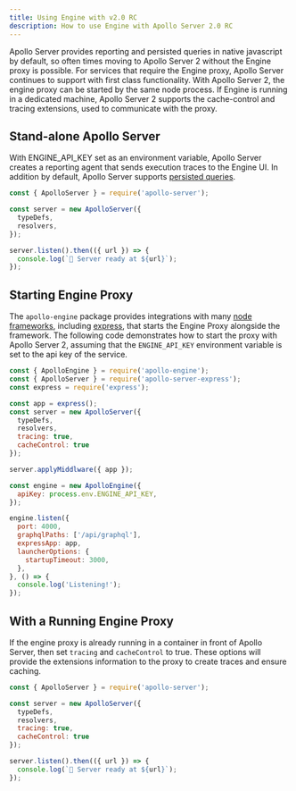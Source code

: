 ```yaml
---
title: Using Engine with v2.0 RC
description: How to use Engine with Apollo Server 2.0 RC
---
```


Apollo Server provides reporting and persisted queries in native javascript by default, so often times moving to Apollo Server 2 without the Engine proxy is possible. For services that require the Engine proxy, Apollo Server continues to support with first class functionality. With Apollo Server 2, the engine proxy can be started by the same node process. If Engine is running in a dedicated machine, Apollo Server 2 supports the cache-control and tracing extensions, used to communicate with the proxy.

## Stand-alone Apollo Server

With ENGINE_API_KEY set as an environment variable, Apollo Server creates a reporting agent that sends execution traces to the Engine UI. In addition by default, Apollo Server supports [persisted queries](./features/apq.html).

<!-- FIXME add something about CDN headers-->

```js
const { ApolloServer } = require('apollo-server');

const server = new ApolloServer({
  typeDefs,
  resolvers,
});

server.listen().then(({ url }) => {
  console.log(`🚀 Server ready at ${url}`);
});
```

## Starting Engine Proxy

The `apollo-engine` package provides integrations with many [node frameworks](/docs/engine/setup-node.html#not-express), including [express](/docs/engine/setup-node.html#setup-guide), that starts the Engine Proxy alongside the framework. The following code demonstrates how to start the proxy with Apollo Server 2, assuming that the `ENGINE_API_KEY` environment variable is set to the api key of the service.

```js
const { ApolloEngine } = require('apollo-engine');
const { ApolloServer } = require('apollo-server-express');
const express = require('express');

const app = express();
const server = new ApolloServer({
  typeDefs,
  resolvers,
  tracing: true,
  cacheControl: true
});

server.applyMiddlware({ app });

const engine = new ApolloEngine({
  apiKey: process.env.ENGINE_API_KEY,
});

engine.listen({
  port: 4000,
  graphqlPaths: ['/api/graphql'],
  expressApp: app,
  launcherOptions: {
    startupTimeout: 3000,
  },
}, () => {
  console.log('Listening!');
});
```

## With a Running Engine Proxy

If the engine proxy is already running in a container in front of Apollo Server, then set `tracing` and `cacheControl` to true. These options will provide the extensions information to the proxy to create traces and ensure caching.

```js
const { ApolloServer } = require('apollo-server');

const server = new ApolloServer({
  typeDefs,
  resolvers,
  tracing: true,
  cacheControl: true
});

server.listen().then(({ url }) => {
  console.log(`🚀 Server ready at ${url}`);
});
```
